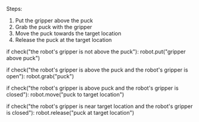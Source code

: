 

Steps:
1. Put the gripper above the puck
2. Grab the puck with the gripper
3. Move the puck towards the target location
4. Release the puck at the target location

if check("the robot's gripper is not above the puck"):
     robot.put("gripper above puck")

if check("the robot's gripper is above the puck and the robot's gripper is open"):
    robot.grab("puck")

if check("the robot's gripper is above puck and the robot's gripper is closed"):
    robot.move("puck to target location")

if check("the robot's gripper is near target location and the robot's gripper is closed"):
    robot.release("puck at target location")